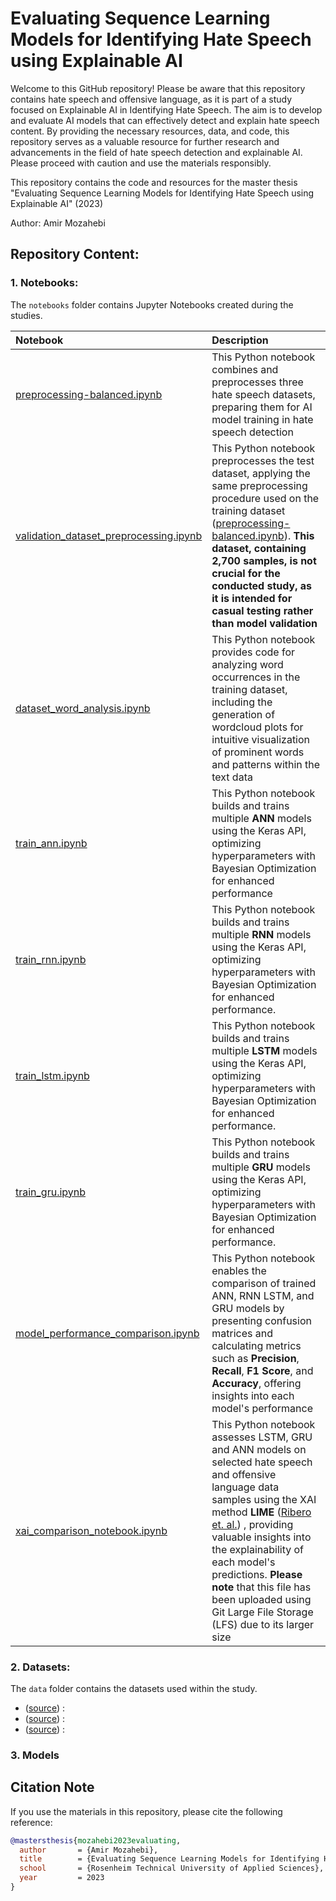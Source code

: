 # Evaluating Sequence Learning Models for Identifying Hate Speech using Explainable AI


Welcome to this GitHub repository! Please be aware that this repository contains hate speech and offensive language, as it is part of a study focused on Explainable AI in Identifying Hate Speech. The aim is to develop and evaluate AI models that can effectively detect and explain hate speech content. By providing the necessary resources, data, and code, this repository serves as a valuable resource for further research and advancements in the field of hate speech detection and explainable AI. Please proceed with caution and use the materials responsibly.


This repository contains the code and resources for the master thesis "Evaluating Sequence Learning Models for Identifying Hate Speech using Explainable AI" (2023)

Author: Amir Mozahebi


## Repository Content:

### 1. Notebooks:
The `notebooks` folder contains Jupyter Notebooks created during the studies.


| Notebook  | Description  |
|:----------|:----------|
| [preprocessing-balanced.ipynb](https://github.com/AmirCodeHub/HateXAI-SeqLearn/blob/main/notebooks/preprocessing/preprocessing-balanced.ipynb)  | This Python notebook combines and preprocesses three hate speech datasets, preparing them for AI model training in hate speech detection |
| [validation_dataset_preprocessing.ipynb](https://github.com/AmirCodeHub/HateXAI-SeqLearn/blob/main/notebooks/preprocessing/validation_dataset_processing.ipynb)   |  This Python notebook preprocesses the test dataset, applying the same preprocessing procedure used on the training dataset ([preprocessing-balanced.ipynb](https://github.com/AmirCodeHub/HateXAI-SeqLearn/blob/main/notebooks/preprocessing/preprocessing-balanced.ipynb)). **This dataset, containing 2,700 samples, is not crucial for the conducted study, as it is intended for casual testing rather than model validation**|
| [dataset_word_analysis.ipynb](https://github.com/AmirCodeHub/HateXAI-SeqLearn/blob/main/notebooks/preprocessing/dataset_word_analysis.ipynb)   |  This Python notebook provides code for analyzing word occurrences in the training dataset, including the generation of wordcloud plots for intuitive visualization of prominent words and patterns within the text data |
| [train_ann.ipynb](https://github.com/AmirCodeHub/HateXAI-SeqLearn/blob/main/notebooks/model_training/train_ann.ipynb)  | This Python notebook builds and trains multiple **ANN** models using the Keras API, optimizing hyperparameters with Bayesian Optimization for enhanced performance|
| [train_rnn.ipynb](https://github.com/AmirCodeHub/HateXAI-SeqLearn/blob/main/notebooks/model_training/train_rnn.ipynb)     | This Python notebook builds and trains multiple **RNN** models using the Keras API, optimizing hyperparameters with Bayesian Optimization for enhanced performance.|
| [train_lstm.ipynb](https://github.com/AmirCodeHub/HateXAI-SeqLearn/blob/main/notebooks/model_training/train_lstm.ipynb)     | This Python notebook builds and trains multiple **LSTM** models using the Keras API, optimizing hyperparameters with Bayesian Optimization for enhanced performance. |
| [train_gru.ipynb](https://github.com/AmirCodeHub/HateXAI-SeqLearn/blob/main/notebooks/model_training/train_gru.ipynb) | This Python notebook builds and trains multiple **GRU** models using the Keras API, optimizing hyperparameters with Bayesian Optimization for enhanced performance.   |
| [model_performance_comparison.ipynb](https://github.com/AmirCodeHub/HateXAI-SeqLearn/blob/main/notebooks/model_evaluation/model_performance_comparison.ipynb)    |  This Python notebook enables the comparison of trained ANN, RNN LSTM, and GRU models by presenting confusion matrices and calculating metrics such as **Precision**, **Recall**, **F1 Score**, and **Accuracy**, offering insights into each model's performance |
| [xai_comparison_notebook.ipynb](https://github.com/AmirCodeHub/HateXAI-SeqLearn/blob/main/notebooks/model_evaluation/xai_comparison_notebook.ipynb)    | This Python notebook assesses LSTM, GRU and ANN models on selected hate speech and offensive language data samples using the XAI method **LIME** ([Ribero et. al.](https://arxiv.org/abs/1602.04938)) , providing valuable insights into the explainability of each model's predictions. **Please note** that this file has been uploaded using Git Large File Storage (LFS) due to its larger size    |


### 2. Datasets:
The `data` folder contains the datasets used within the study.


* ([source](https://www.kaggle.com/datasets/mrmorj/hate-speech-and-offensive-language-dataset)) : 
* ([source](https://www.kaggle.com/datasets/arkhoshghalb/twitter-sentiment-analysis-hatred-speech)) : 
* ([source](https://www.kaggle.com/datasets/usharengaraju/dynamically-generated-hate-speech-dataset)) : 


### 3. Models


## Citation Note

If you use the materials in this repository, please cite the following reference:

```bibtex
@mastersthesis{mozahebi2023evaluating,
  author       = {Amir Mozahebi},
  title        = {Evaluating Sequence Learning Models for Identifying Hate Speech using Explainable AI},
  school       = {Rosenheim Technical University of Applied Sciences},
  year         = 2023
}
